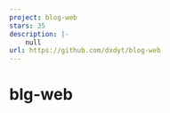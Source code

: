 ```yaml
---
project: blog-web
stars: 35
description: |-
    null
url: https://github.com/dxdyt/blog-web
---
```


# blg-web
